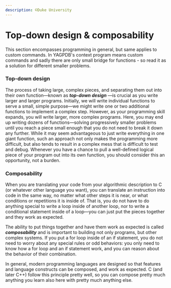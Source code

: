 ```yaml
---
description: ©Duke University
---
```


# Top-down design & composability

This section encompasses programming in general, but same applies to custom commands. In YAGPDB's context program means custom commands and sadly there are only small bridge for functions - so read it as a solution for different smaller problems.

### Top-down design

The process of taking large, complex pieces, and separating them out into their own function—known as _**top-down design**_ —is crucial as you write larger and larger programs. Initially, we will write individual functions to serve a small, simple purpose—we might write one or two additional functions to implement a complex step. However, as your programming skill expands, you will write larger, more complex programs. Here, you may end up writing dozens of functions—solving progressively smaller problems until you reach a piece small enough that you do not need to break it down any further. While it may seem advantageous to just write everything in one giant function, such an approach not only makes the programming more difficult, but also tends to result in a complex mess that is difficult to test and debug. Whenever you have a chance to pull a well-defined logical piece of your program out into its own function, you should consider this an opportunity, not a burden.

### Composability

When you are translating your code from your algorithmic description to C \(or whatever other language you want\), you can translate an instruction into code in the same way, no matter what other steps it is near, or what conditions or repetitions it is inside of. That is, you do not have to do anything special to write a loop inside of another loop, nor to write a conditional statement inside of a loop—you can just put the pieces together and they work as expected.

The ability to put things together and have them work as expected is called _**composability**_ and is important to building not only programs, but other complex systems. If you put a for loop inside of an if statement, you do not need to worry about any special rules or odd behaviors: you only need to know how a for loop and an if statement work, and you can reason about the behavior of their combination.

In general, modern programming languages are designed so that features and language constructs can be composed, and work as expected. C \(and later C++\) follow this principle pretty well, so you can compose pretty much anything you learn also here with pretty much anything else.

